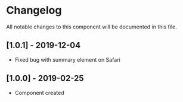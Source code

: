 # Changelog
All notable changes to this component will be documented in this file.

## [1.0.1] - 2019-12-04
- Fixed bug with summary element on Safari

## [1.0.0] - 2019-02-25
- Component created
